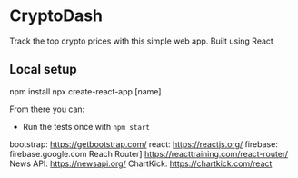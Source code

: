 # CryptoDash
 Track the top crypto prices with this simple web app. Built using React

## Local setup

npm install
npx create-react-app [name]

From there you can:

- Run the tests once with `npm start`

bootstrap: https://getbootstrap.com/
react: https://reactjs.org/
firebase: firebase.google.com
Reach Router] https://reacttraining.com/react-router/
News API: https://newsapi.org/
ChartKick: https://chartkick.com/react


